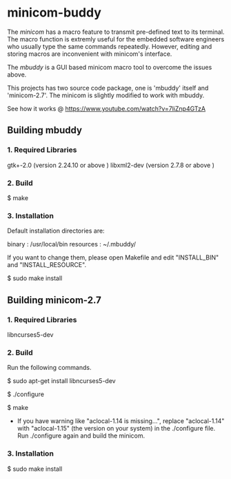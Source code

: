 # minicom-buddy

The *minicom* has a macro feature to transmit pre-defined text to its terminal.
The macro function is extremly useful for the embedded software engineers
who usually type the same commands repeatedly. However, editing and storing
macros are inconvenient with minicom's interface.

The *mbuddy* is a GUI based minicom macro tool to overcome the issues above.

This projects has two source code package, one is 'mbuddy' itself and 'minicom-2.7'.
The minicom is slightly modified to work with mbuddy.

See how it works @ https://www.youtube.com/watch?v=7liZnp4GTzA

## Building mbuddy

### 1. Required Libraries

gtk+-2.0    (version 2.24.10 or above )
libxml2-dev (version 2.7.8 or above )


### 2. Build

$ make


### 3. Installation

Default installation directories are:

binary : /usr/local/bin
resources : ~/.mbuddy/

If you want to change them, please open Makefile and edit "INSTALL_BIN" and "INSTALL_RESOURCE".

$ sudo make install


## Building minicom-2.7

### 1. Required Libraries

libncurses5-dev

### 2. Build

Run the following commands.

$ sudo apt-get install libncurses5-dev

$ ./configure

$ make

* If you have warning like "aclocal-1.14 is missing...", replace "aclocal-1.14" with "aclocal-1.15" (the version on your system) in the ./configure file. Run ./configure again and build the minicom.



### 3. Installation

$ sudo make install
